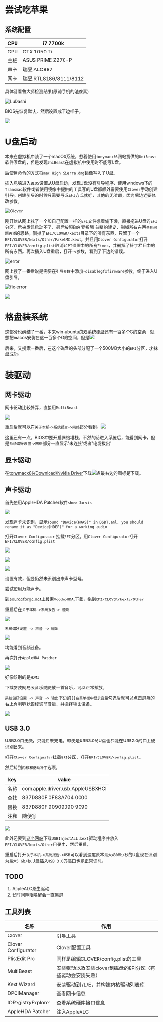 # 尝试吃苹果



## 系统配置

| CPU  | i7 7700k    |
| ---- | ----------- |
| GPU  | GTX 1050 Ti |
| 主板 | ASUS PRIME Z270-P |
| 声卡    | 瑞昱 ALC887            |
| 网卡     | 瑞昱 RTL8186/8111/8112            |

具体请看鲁大师检测结果(原谅手机的渣像素)

![LuDashi](/images/20190513/LuDashi.jpg)

BIOS先恢复默认，然后设置成下边样子。

![](/images/20190513/BIOS-config.jpg)


# U盘启动

本来在虚拟机中装了一个macOS系统，想着使用`tonymacx86`网站提供的`UniBeast`软件写盘的，但是发现`UniBeast`在虚拟机中使用时不能写U盘。

后使用命令的方式将`mac High Sierra.dmg`镜像写入了U盘。

插入电脑进入`BIOS`设置从U盘启动，发现U盘没有引导程序，使用windows下的`Transmac`软件或者使用镜像中提供的工具写的U盘都额外需要使用`Clover`手动创建引导。创建引导的时候只需要写成`EFI`方式就好，其他的无所谓，因为后边还要修改参数。

![Clover](/images/20190513/Clover.png)

刚开始从网上找了一个和自己配置一样的`EFI`文件想着偷下懒，直接拖进U盘的`EFI`分区，后来发现启动不了，最后按照[B站 爱折腾 前辈](https://www.bilibili.com/video/av8653761?from=search&seid=87555593627717333)的建议，删掉所有东西`遇到问题再添`的思路，删掉了`EFI/CLOVER/kexts`目录下的所有东西，只留了一个`EFI/CLOVER/kexts/Other/FakeSMC.kext`。并且用`Clover Configurator`打开`EFI/CLOVER/config.plist`取消`ACPI`设置中的所有`Fixes`，并删掉了补丁栏目中的所有东西。再次插入U盘重启，打开`-v`参数，看到了下边的错误。

![error](/images/20190513/error.jpg)

网上搜了一番后说是需要在`引导参数`中添加`-disablegfxfirmware`参数，终于进入U盘引导。

![fix-error](/images/20190513/fix-error.png)

![](/images/20190513/machine-select.png)

# 格盘装系统

这部分也纠结了一番，本来win-ubuntu的双系统硬盘还有一百多个G的空余，就想把macos安装在这一百多个G的空间，但是![](/images/20190513/mopan-error.png)

后来，又搜索一番后，在这个磁盘的头部分配了一个500MB大小的`EFI`分区，才抹盘成功。

# 装驱动

## 网卡驱动

网卡驱动比较好弄，直接用`MultiBeast`

![](/images/20190513/Network.png)

重启后就可以在`关于本机->系统报告->网络`部分看到。![](images/20190513/Network-1.png)

这里还有一点，BIOS中要开启网络堆栈，不然的话进入系统后，能看到网卡，但是`系统偏好设置->网络`部分一直显示'未连接'或者'电缆拔出'

## 显卡驱动 

在[tonymacx86/Download/Nvidia Driver](https://www.tonymacx86.com/nvidia-drivers/)下载![](/images/20190513/NvidisDriver.png)点最右边的图标是下载。



## 声卡驱动

首先使用AppleHDA Patcher软件`show Jarvis`

![](/images/20190513/Audio-0.png)

发现声卡未识别，显示`Found "Device(HDAS)" in DSDT.aml, you should rename it as "Device(HDEF)" for a working audio`

打开`Clover Configurator` 挂载`EFI`分区，用`Clover Configurator`打开`EFI/CLOVER/config.plist`

![](/images/20190513/Audio-1.png)

![](/images/20190513/Audio-2.png)

![](/images/20190513/Audio-3.png)

设置有效，但是仍然未识别出来声卡型号。

尝试使用万能声卡。

到[sourceforge.net](https://sourceforge.net/projects/voodoohda/)上搜索`VoodooHDA`,下载，拖到`EFI/CLOVER/kexts/Other`

重启后在`关于本机->系统报告-> 音频`

![](images/20190513/Audio-4.png)

`系统偏好设置 -> 声音 -> 输出`

![](/images/20190513/Audio-5.png)

均能看到音频设备。

再次打开`AppleHDA Patcher`

![](/images/20190513/Audio-6.png)



好像识别的是`HDMI`

下载安装网易云音乐随便放一首音乐，可以正常播放。

`系统偏好设置 -> 声音 -> 输出`下边的`[]在菜单栏中显示音量`勾选后就可以点击屏幕的右上角喇叭状图标调节音量，并选择输出设备。

![](/images/20190513/Audio-7.png)



## USB 3.0
USB3.0口无效，只能用来充电，即使是USB3.0的U盘也只能在USB2.0的口上被识别出来。  

打开`Clover Configuator`挂载`EFI`分区，打开`EFI/CLOVER/config.plist`。   

然后转到`内核和驱动补丁`选项，

|key|value|
|---|---|
| 名称 | com.apple.driver.usb.AppleUSBXHCI |
| 查找 | 837D880F 0F83A704 0000            |
|替换|837D880F 90909090 9090|
|注释|随便写|

![](/images/20190509/usb3.0.png)

此外还要到[这个网站](https://bitbucket.org/RehabMan/os-x-usb-inject-all/downloads/)下载`USBInjectALL.kext`驱动程序并放入`EFI/CLOVER/kexts/Other`目录中，然后重启。  

重启后打开`关于本机->系统报告->USB`可以看到速度原本`最大480Mb/秒`的U盘现在识别为`最大5 Gb/秒`,U盘插入`USB 3.0`的插口也能正常识别。

## TODO

1. AppleALC原生驱动
3. 长时间睡眠唤醒会一直黑屏

## 工具列表

| 名称   | 作用     |
| ------ | -------- |
| Clover | 引导工具 |
|Clover Configurator|Clover配置工具|
|PlistEdit Pro| 同样是编辑CLOVER/config.plist的工具|
|MultiBeast| 安装驱动以及安装clover到磁盘的EFI分区（有些驱动会安装失败）|
|Kext Wizard| 安装驱动到 /L/E，并构建内核驱动列表库|
|DPCIManager|查看网卡信息|
|IORegistryExplorer|查看系统硬件接口信息|
|AppleHDA Patcher| 注入AppleALC|


